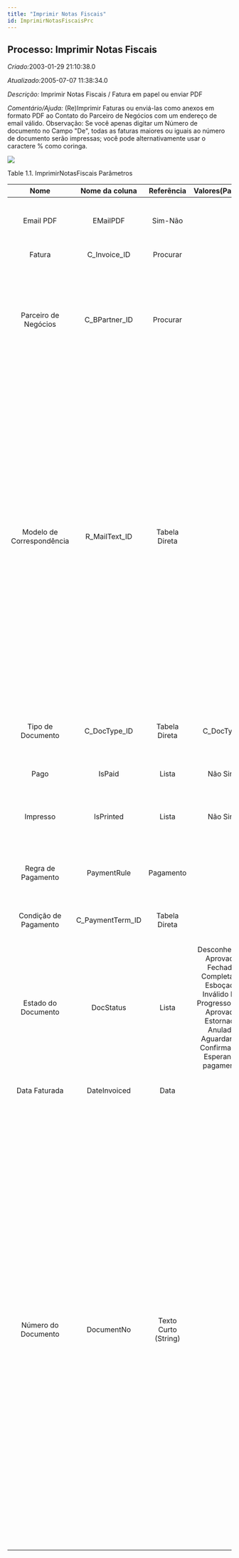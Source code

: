 ```yaml
---
title: "Imprimir Notas Fiscais"
id: ImprimirNotasFiscaisPrc
---
```

<div id="d121119e1" class="section chapter">

<div class="titlepage">

<div>

<div>

## Processo: Imprimir Notas Fiscais

</div>

</div>

</div>

<span class="emphasis"> *Criado:*</span>2003-01-29 21:10:38.0

<span class="emphasis">*Atualizado:*</span>2005-07-07 11:38:34.0

<span class="emphasis"> *Descrição:* </span>Imprimir Notas Fiscais /
Fatura em papel ou enviar PDF

<span class="emphasis"> *Comentário/Ajuda:* </span>(Re)Imprimir Faturas
ou enviá-las como anexos em formato PDF ao Contato do Parceiro de
Negócios com um endereço de email válido. Observação: Se você apenas
digitar um Número de documento no Campo "De", todas as faturas maiores
ou iguais ao número de documento serão impressas; você pode
alternativamente usar o caractere % como coringa.

![](/img/manual/ImprimirNotasFiscais.png)

<div id="d121119e22" class="table">

<div class="table-title">

Table 1.1. ImprimirNotasFiscais
Parâmetros

</div>

<div class="table-contents">

|           Nome            |   Nome da coluna   |      Referência      |                                                                  Valores(Padrão)                                                                  |                        Descrição                         |                                                                                                                                                                                                                                                                                                                                                       Comentário/Ajuda                                                                                                                                                                                                                                                                                                                                                       |
| :-----------------------: | :----------------: | :------------------: | :-----------------------------------------------------------------------------------------------------------------------------------------------: | :------------------------------------------------------: | :--------------------------------------------------------------------------------------------------------------------------------------------------------------------------------------------------------------------------------------------------------------------------------------------------------------------------------------------------------------------------------------------------------------------------------------------------------------------------------------------------------------------------------------------------------------------------------------------------------------------------------------------------------------------------------------------------------------------------: |
|         Email PDF         |      EMailPDF      |       Sim-Não        |                                                                                                                                                   | Enviar documentos em formato PDF ao parceiro de negócios |                                                                                                                                                                                                                                                                                                                                                             null                                                                                                                                                                                                                                                                                                                                                             |
|          Fatura           |   C\_Invoice\_ID   |       Procurar       |                                                                                                                                                   |                 Identificador de Fatura                  |                                                                                                                                                                                                                                                                                                                                                    O Documento da Fatura.                                                                                                                                                                                                                                                                                                                                                    |
|   Parceiro de Negócios    |  C\_BPartner\_ID   |       Procurar       |                                                                                                                                                   |           Identifica um Parceiro de Negócios.            |                                                                                                                                                                                                                                                                             Um "Parceiro de Negócios" é qualquer um com quem você transaciona. Isto pode incluir Fornecedores, Clientes, Funcionários, Vendedores, Representantes de Venda, etc.                                                                                                                                                                                                                                                                             |
| Modelo de Correspondência |  R\_MailText\_ID   |    Tabela Direta     |                                                                                                                                                   |          Modelos de texto para correspondências          |                                                                 O "Modelo de Correspondência" indica o modelo de texto utilizado nas resposta a mensagens de e-mail. Mail text can include variables. The priority of parsing is User/Contact, Business Partner and then the underlying business object (like Request, Dunning, Workflow object). So, @Name@ would resolve into the User name (if user is defined defined), then Business Partner name (if business partner is defined) and then the Name of the business object if it has a Name. For Multi-Lingual systems, the template is translated based on the Business Partner's language selection.                                                                 |
|     Tipo de Documento     |   C\_DocType\_ID   |    Tabela Direta     |                                                                    C\_DocType                                                                     |               Tipo de Documento ou regras                |                                                                                                                                                                                                                                                                                                                    O "Tipo de Documento" determina a seqüência do documento e as regras de processamento                                                                                                                                                                                                                                                                                                                     |
|           Pago            |       IsPaid       |        Lista         |                                                                      Não Sim                                                                      |                  O documento está pago                   |                                                                                                                                                                                                                                                                                                                                                             null                                                                                                                                                                                                                                                                                                                                                             |
|         Impresso          |     IsPrinted      |        Lista         |                                                                      Não Sim                                                                      |      Indica se este documento / linha será impresso      |                                                                                                                                                                                                                                                                                                                A caixa de verificação "Impresso" indica se este documento ou linha será incluído ao imprimir.                                                                                                                                                                                                                                                                                                                |
|    Regra de Pagamento     |    PaymentRule     |      Pagamento       |                                                                                                                                                   |                 Como você paga a fatura                  |                                                                                                                                                                                                                                                                                                                                A Regra de Pagamento indica o método de pagamento de faturas.                                                                                                                                                                                                                                                                                                                                 |
|   Condição de Pagamento   | C\_PaymentTerm\_ID |    Tabela Direta     |                                                                                                                                                   |     São as condições de pagamento (prazo, descontos)     |                                                                                                                                                                                                                                                                                                                             "Condição de Pagamento" identifica o método e o prazo de pagamento.                                                                                                                                                                                                                                                                                                                              |
|    Estado do Documento    |     DocStatus      |        Lista         | Desconhecido Aprovado Fechado Completado Esboçado Inválido Em Progresso Não Aprovado Estornado Anulado Aguardando Confirmação Esperando pagamento |               O estado atual do documento                |                                                                                                                                                                                                                                                                                     O "Estado do Documento" indica o estado de um documento neste momento. Se você deseja alterar o Estado do Documento, use o campo "Ação do Documento"                                                                                                                                                                                                                                                                                     |
|       Data Faturada       |    DateInvoiced    |         Data         |                                                                                                                                                   |          Data impressa na Fatura (Nota Fiscal)           |                                                                                                                                                                                                                                                                                                                               A "Data Faturada" indica a data impressa na nota-fiscal/fatura.                                                                                                                                                                                                                                                                                                                                |
|    Número do Documento    |     DocumentNo     | Texto Curto (String) |                                                                                                                                                   |       Documenta o número seqüencial dos documentos       | O número do documento é usualmente gerado automaticamente pelo sistema e determinado pelo tipo de documento. Se o documento não for salvo, o número preliminar é mostrado em "\< \> ". Se o tipo do seu documento não tiver uma seqüência de documentação automática definida, o campo estará vazio ao criar um novo documento. Isto é para documentos que usualmente tem um número externo (como fatura do fornecedor). Se você deixar o campo vazio, o sistema vai gerar um número de documento por você. A seqüência de documento usada por este número de recuperação é definida na janela "Gerenciamento de Seqüência" com o nome "DocumentNo\_\< TableName\> ", onde TableName é o nome real da tabela (ex: C\_Order). |

</div>

</div>

  

</div>
